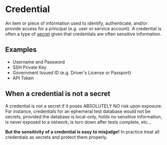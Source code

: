 # Credential

An item or piece of information used to identify, authenticate, and/or provide
access for a principal (e.g. user or service account). A credential is often a
type of [secret](../S/Secret.md) given that credentials are often sensitive
information.

## Examples

- Username and Password
- SSH Private Key
- Government Issued ID (e.g. Driver's License or Passport)
- API Token

## When a credential is not a secret

A credential is not a secret if it poses ABSOLUTELY NO risk upon exposure. For
instance, credentials for an ephemeral test database would not be secrets,
provided the database is local-only, holds no sensitive information, is never
exposed to a network, is torn down after tests complete, etc...

**But the sensitivity of a credential is easy to misjudge!** In practice treat
all credentials as secrets and protect them properly.
